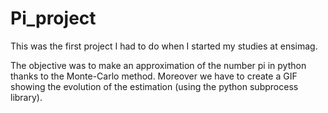 # Pi_project

This was the first project I had to do when I started my studies at ensimag.

The objective was to make an approximation of the number pi in python thanks to the Monte-Carlo method. Moreover we have to create a GIF showing the evolution of the estimation (using the python subprocess library).
